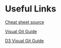 # Useful Links

[Cheat sheet source](http://rogerdudler.github.io/git-guide/)

[Visual Git Guide](http://marklodato.github.io/visual-git-guide/index-en.html)

[D3 Visual Git Guide](http://onlywei.github.io/explain-git-with-d3/)
